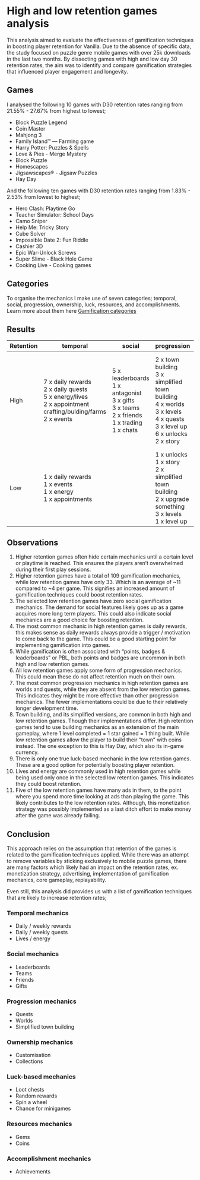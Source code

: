 # High and low retention games analysis
This analysis aimed to evaluate the effectiveness of gamification techniques in boosting player retention for Vanilla. Due to the absence of specific data, the study focused on puzzle genre mobile games with over 25k downloads in the last two months. By dissecting games with high and low day 30 retention rates, the aim was to identify and compare gamification strategies that influenced player engagement and longevity.

## Games

I analysed the following 10 games with D30 retention rates ranging from 21.55% - 27.67% from highest to lowest;
- Block Puzzle Legend
- Coin Master
- Mahjong 3
- Family Island™ — Farming game
- Harry Potter: Puzzles & Spells
- Love & Pies - Merge Mystery
- Block Puzzle
- Homescapes
- Jigsawscapes® - Jigsaw Puzzles
- Hay Day

And the following ten games with D30 retention rates ranging from 1.83% - 2.53% from lowest to highest;
- Hero Clash: Playtime Go
- Teacher Simulator: School Days
- Camo Sniper
- Help Me: Tricky Story
- Cube Solver
- Impossible Date 2: Fun Riddle
- Cashier 3D
- Epic War-Unlock Screws
- Super Slime - Black Hole Game
- Cooking Live - Cooking games

## Categories
To organise the mechanics I make use of seven categories; temporal, social, progression, ownership, luck, resources, and accomplishments. Learn more about them here [Gamification categories]()

## Results

| Retention | temporal                                                                                               | social                                                                                | progression                                                                                                        | ownership                                                                                    | luck                                                       | resources                                                          | accomplishments                                      |
|-----------|--------------------------------------------------------------------------------------------------------|---------------------------------------------------------------------------------------|--------------------------------------------------------------------------------------------------------------------|----------------------------------------------------------------------------------------------|------------------------------------------------------------|--------------------------------------------------------------------|------------------------------------------------------|
| High      | 7 x daily rewards  <br />2 x daily quests  <br />5 x energy/lives  <br />2 x appointment crafting/bulding/farms  <br />2 x events | 5 x leaderboards  <br />1 x antagonist  <br />3 x gifts  <br />3 x teams  <br />2 x friends  <br />1 x trading  <br />1 x chats |  2 x town building  <br />3 x simplified town building  <br />4 x worlds  <br />3 x levels  <br />4 x quests  <br />3 x level up  <br />6 x unlocks  <br />2 x story | 3 x customize play area  <br />2 x collections  <br />3 x custom name  <br />1 x character creator  <br />2 x game modes | 4 x random rewards  <br />2 x spin wheel  <br />2 x chance for minigames | 4 x coins  <br />4 x gems  <br />2 x stars  <br />2 x multiplayer currency  <br />2 x boosters | 3 x points  <br />2 x achievements  <br />1 x ingame gratification |
| Low       | 1 x daily rewards  <br />1 x events  <br />1 x energy  <br />1 x appointments                                               |                                                                                       | 1 x unlocks  <br />1 x story  <br />2 x simplified town building  <br />2 x upgrade something  <br />3 x levels  <br />1 x level up                   | 1 x customize play area  <br />1 x skins                                                            | 3 x reward multiplier wheel (watch ad)  <br />1 x spin wheel      | 3 x coins  <br />2 x boosters  <br />2 x gems  <br />1x stars                           | 1 x boss fights                                      |

## Observations
1. Higher retention games often hide certain mechanics until a certain level or playtime is reached. This ensures the players aren’t overwhelmed during their first play sessions.
2. Higher retention games have a total of 109 gamification mechanics, while low retention games have only 33. Which is an average of ~11 compared to ~4 per game. This signifies an increased amount of gamification techniques could boost retention rates.
3. The selected low retention games have zero social gamification mechanics. The demand for social features likely goes up as a game acquires more long term players. This could also indicate social mechanics are a good choice for boosting retention.
4. The most common mechanic in high retention games is daily rewards, this makes sense as daily rewards always provide a trigger / motivation to come back to the game. This could be a good starting point for implementing gamification into games.
5. While gamification is often associated with “points, badges & leaderboards” or PBL, both points and badges are uncommon in both high and low retention games.
6. All low retention games apply some form of progression mechanics. This could mean these do not affect retention much on their own.
7. The most common progression mechanics in high retention games are worlds and quests, while they are absent from the low retention games. This indicates they might be more effective than other progression mechanics. The fewer implementations could be due to their relatively longer development time. 
8. Town building, and its simplified versions, are common in both high and low retention games. Though their implementations differ. High retention games tend to use building mechanics as an extension of the main gameplay, where 1 level completed = 1 star gained = 1 thing built. While low retention games allow the player to build their “town” with coins instead. The one exception to this is Hay Day, which also its in-game currency.
9. There is only one true luck-based mechanic in the low retention games. These are a good option for potentially boosting player retention.
10. Lives and energy are commonly used in high retention games while being used only once in the selected low retention games. This indicates they could boost retention.
11. Five of the low retention games have many ads in them, to the point where you spend more time looking at ads than playing the game. This likely contributes to the low retention rates. Although, this monetization strategy was possibly implemented as a last ditch effort to make money after the game was already failing.

## Conclusion
This approach relies on the assumption that retention of the games is related to the gamification techniques applied. While there was an attempt to remove variables by sticking exclusively to mobile puzzle games, there are many factors which likely had an impact on the retention rates, ex. monetization strategy, advertising, implementation of gamification mechanics, core gameplay, replayability. 

Even still, this analysis did provides us with a list of gamification techniques that are likely to increase retention rates;

### Temporal mechanics
- Daily / weekly rewards
- Daily / weekly quests
- Lives / energy
### Social mechanics
- Leaderboards
- Teams
- Friends 
- Gifts
### Progression mechanics
- Quests
- Worlds
- Simplified town building
### Ownership mechanics
- Customisation
- Collections 
### Luck-based mechanics
- Loot chests
- Random rewards
- Spin a wheel
- Chance for minigames
### Resources mechanics 
- Gems
- Coins 
### Accomplishment mechanics
- Achievements

